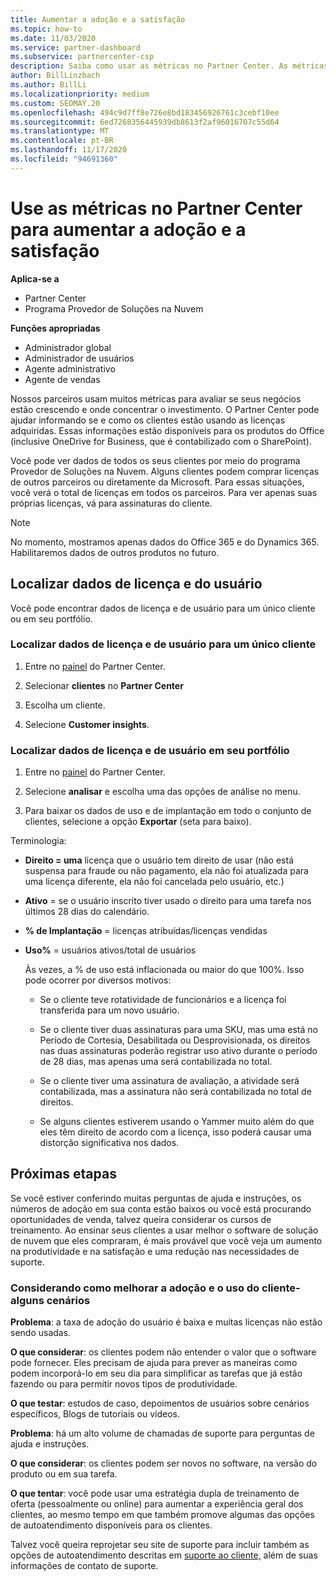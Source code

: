 ```yaml
---
title: Aumentar a adoção e a satisfação
ms.topic: how-to
ms.date: 11/03/2020
ms.service: partner-dashboard
ms.subservice: partnercenter-csp
description: Saiba como usar as métricas no Partner Center. As métricas podem mostrar se sua empresa está crescendo, como os clientes usam suas licenças e onde concentrar o investimento.
author: BillLinzbach
ms.author: BillLi
ms.localizationpriority: medium
ms.custom: SEOMAY.20
ms.openlocfilehash: 494c9d7ff8e726e8bd183456926761c3cebf10ee
ms.sourcegitcommit: 6ed7268356445939db8613f2af96016707c55d64
ms.translationtype: MT
ms.contentlocale: pt-BR
ms.lasthandoff: 11/17/2020
ms.locfileid: "94691360"
---
```

# <a name="use-metrics-in-partner-center-to-increase-adoption-and-satisfaction"></a>Use as métricas no Partner Center para aumentar a adoção e a satisfação

**Aplica-se a**

- Partner Center
- Programa Provedor de Soluções na Nuvem

**Funções apropriadas**

- Administrador global
- Administrador de usuários
- Agente administrativo
- Agente de vendas

Nossos parceiros usam muitos métricas para avaliar se seus negócios estão crescendo e onde concentrar o investimento. O Partner Center pode ajudar informando se e como os clientes estão usando as licenças adquiridas. Essas informações estão disponíveis para os produtos do Office (inclusive OneDrive for Business, que é contabilizado com o SharePoint).

Você pode ver dados de todos os seus clientes por meio do programa Provedor de Soluções na Nuvem. Alguns clientes podem comprar licenças de outros parceiros ou diretamente da Microsoft. Para essas situações, você verá o total de licenças em todos os parceiros. Para ver apenas suas próprias licenças, vá para assinaturas do cliente.

> [!NOTE]  
> No momento, mostramos apenas dados do Office 365 e do Dynamics 365. Habilitaremos dados de outros produtos no futuro.

## <a name="find-license-and-user-data"></a>Localizar dados de licença e do usuário

Você pode encontrar dados de licença e de usuário para um único cliente ou em seu portfólio.

### <a name="find-license-and-user-data-for-a-single-customer"></a>Localizar dados de licença e de usuário para um único cliente

1. Entre no [painel](https://partner.microsoft.com/dashboard) do Partner Center.

2. Selecionar **clientes** no **Partner Center**

3. Escolha um cliente.

4. Selecione **Customer insights**.

### <a name="find-license-and-user-data-across-your-portfolio"></a>Localizar dados de licença e de usuário em seu portfólio

1. Entre no [painel](https://partner.microsoft.com/dashboard) do Partner Center.

2. Selecione **analisar** e escolha uma das opções de análise no menu.

3. Para baixar os dados de uso e de implantação em todo o conjunto de clientes, selecione a opção **Exportar** (seta para baixo).

Terminologia:

- **Direito = uma** licença que o usuário tem direito de usar (não está suspensa para fraude ou não pagamento, ela não foi atualizada para uma licença diferente, ela não foi cancelada pelo usuário, etc.)

- **Ativo** = se o usuário inscrito tiver usado o direito para uma tarefa nos últimos 28 dias do calendário.

- **% de Implantação** = licenças atribuídas/licenças vendidas

- **Uso%** = usuários ativos/total de usuários

   Às vezes, a % de uso está inflacionada ou maior do que 100%. Isso pode ocorrer por diversos motivos:

  - Se o cliente teve rotatividade de funcionários e a licença foi transferida para um novo usuário.

  - Se o cliente tiver duas assinaturas para uma SKU, mas uma está no Período de Cortesia, Desabilitada ou Desprovisionada, os direitos nas duas assinaturas poderão registrar uso ativo durante o período de 28 dias, mas apenas uma será contabilizada no total.

  - Se o cliente tiver uma assinatura de avaliação, a atividade será contabilizada, mas a assinatura não será contabilizada no total de direitos.

  - Se alguns clientes estiverem usando o Yammer muito além do que eles têm direito de acordo com a licença, isso poderá causar uma distorção significativa nos dados.

## <a name="next-steps"></a>Próximas etapas

Se você estiver conferindo muitas perguntas de ajuda e instruções, os números de adoção em sua conta estão baixos ou você está procurando oportunidades de venda, talvez queira considerar os cursos de treinamento. Ao ensinar seus clientes a usar melhor o software de solução de nuvem que eles compraram, é mais provável que você veja um aumento na produtividade e na satisfação e uma redução nas necessidades de suporte.

### <a name="considering-how-to-improve-customer-adoption-and-usage---a-couple-scenarios"></a>Considerando como melhorar a adoção e o uso do cliente-alguns cenários

**Problema**: a taxa de adoção do usuário é baixa e muitas licenças não estão sendo usadas.

**O que considerar**: os clientes podem não entender o valor que o software pode fornecer. Eles precisam de ajuda para prever as maneiras como podem incorporá-lo em seu dia para simplificar as tarefas que já estão fazendo ou para permitir novos tipos de produtividade.

**O que testar**: estudos de caso, depoimentos de usuários sobre cenários específicos, Blogs de tutoriais ou vídeos.

**Problema**: há um alto volume de chamadas de suporte para perguntas de ajuda e instruções.

**O que considerar**: os clientes podem ser novos no software, na versão do produto ou em sua tarefa.

**O que tentar**: você pode usar uma estratégia dupla de treinamento de oferta (pessoalmente ou online) para aumentar a experiência geral dos clientes, ao mesmo tempo em que também promove algumas das opções de autoatendimento disponíveis para os clientes.

Talvez você queira reprojetar seu site de suporte para incluir também as opções de autoatendimento descritas em [suporte ao cliente,](customer-self-support.md) além de suas informações de contato de suporte.

